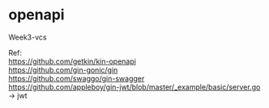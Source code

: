 # openapi
Week3-vcs


Ref:  
https://github.com/getkin/kin-openapi  
https://github.com/gin-gonic/gin  
https://github.com/swaggo/gin-swagger  
https://github.com/appleboy/gin-jwt/blob/master/_example/basic/server.go -> jwt  
